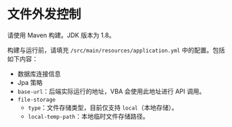 # 文件外发控制

请使用 Maven 构建。JDK 版本为 1.8。

构建与运行前，请填充 `/src/main/resources/application.yml` 中的配置。包括如下内容：
- 数据库连接信息
- Jpa 策略
- `base-url`：后端实际运行的地址，VBA 会使用此地址进行 API 调用。
- `file-storage`
  - `type`：文件存储类型，目前仅支持 `local`（本地存储）。
  - `local-temp-path`：本地临时文件存储路径。
